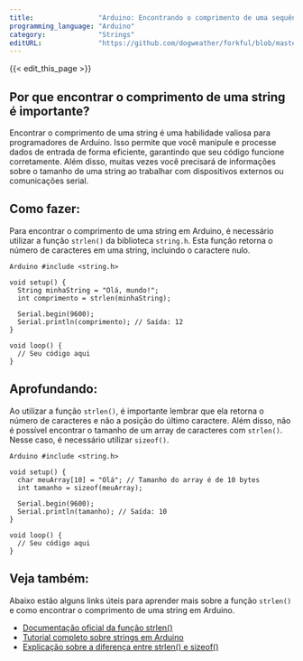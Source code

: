 ```yaml
---
title:                "Arduino: Encontrando o comprimento de uma sequência"
programming_language: "Arduino"
category:             "Strings"
editURL:              "https://github.com/dogweather/forkful/blob/master/content/pt/arduino/finding-the-length-of-a-string.md"
---
```


{{< edit_this_page >}}

## Por que encontrar o comprimento de uma string é importante?

Encontrar o comprimento de uma string é uma habilidade valiosa para programadores de Arduino. Isso permite que você manipule e processe dados de entrada de forma eficiente, garantindo que seu código funcione corretamente. Além disso, muitas vezes você precisará de informações sobre o tamanho de uma string ao trabalhar com dispositivos externos ou comunicações serial.

## Como fazer:

Para encontrar o comprimento de uma string em Arduino, é necessário utilizar a função `strlen()` da biblioteca `string.h`. Esta função retorna o número de caracteres em uma string, incluindo o caractere nulo.

```
Arduino #include <string.h>

void setup() {
  String minhaString = "Olá, mundo!";
  int comprimento = strlen(minhaString);

  Serial.begin(9600);
  Serial.println(comprimento); // Saída: 12
}

void loop() {
  // Seu código aqui
}
```

## Aprofundando:

Ao utilizar a função `strlen()`, é importante lembrar que ela retorna o número de caracteres e não a posição do último caractere. Além disso, não é possível encontrar o tamanho de um array de caracteres com `strlen()`. Nesse caso, é necessário utilizar `sizeof()`.

```
Arduino #include <string.h>

void setup() {
  char meuArray[10] = "Olá"; // Tamanho do array é de 10 bytes
  int tamanho = sizeof(meuArray);

  Serial.begin(9600);
  Serial.println(tamanho); // Saída: 10
}

void loop() {
  // Seu código aqui
}
```

## Veja também:

Abaixo estão alguns links úteis para aprender mais sobre a função `strlen()` e como encontrar o comprimento de uma string em Arduino.

- [Documentação oficial da função strlen()](https://www.arduino.cc/reference/en/language/functions/strings/strlen/)
- [Tutorial completo sobre strings em Arduino](https://www.arduino.cc/en/Tutorial/StringLengthTrim)
- [Explicação sobre a diferença entre strlen() e sizeof()](https://www.cplusplus.com/reference/cstring/strlen/)